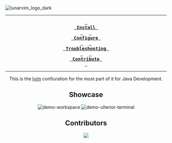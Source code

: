 ![lunarvim_logo_dark](https://user-images.githubusercontent.com/59826753/159940098-54284f26-f1da-4481-8b03-1deb34c57533.png)
<div align="center">

---

**[<kbd> <br> Install <br> </kbd>][Install]** 
**[<kbd> <br> Configure <br> </kbd>][Configure]** 
**[<kbd> <br> Troubleshooting <br> </kbd>][Troubleshoot]** 
**[<kbd> <br> Contribute <br> </kbd>][Contribute]**

---

This is the [lvim] confiuration for the most part of it for Java Development. 

## Showcase

![demo-workspace](https://user-images.githubusercontent.com/85745790/218309280-c2807ac0-79f9-483f-8f75-10932690502f.png)
![demo-ulterior-terminal](https://user-images.githubusercontent.com/85745790/218309286-04e3856e-3cf9-45ea-afa1-8e0c4b5aafff.png)

## Contributors

<a href="https://github.com/kenjirokoro/kenjirokoro/graphs/contributors">
  <img src="https://contrib.rocks/image?repo=kenjirokoro/kenjirokoro" />
</a>

</div>

[lvim]: https://github.com/LunarVim/LunarVim
[Contribute]: https://github.com/LunarVim/LunarVim/blob/master/CONTRIBUTING.md
[Install]: https://www.lunarvim.org/docs/installation
[Troubleshoot]: https://www.lunarvim.org/docs/troubleshooting
[Configure]: https://www.lunarvim.org/docs/configuration
